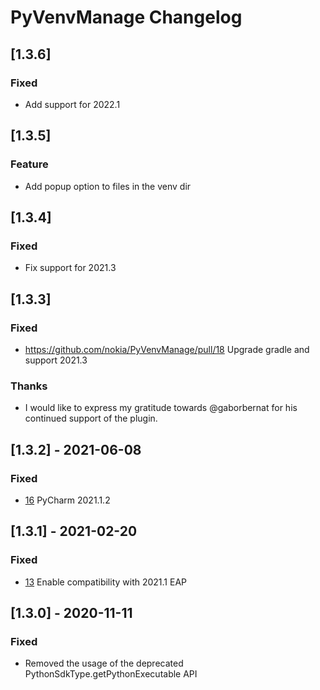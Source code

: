 <!-- Keep a Changelog guide -> https://keepachangelog.com -->

# PyVenvManage Changelog

## [1.3.6]
### Fixed
- Add support for 2022.1

## [1.3.5]
### Feature
- Add popup option to files in the venv dir

## [1.3.4]
### Fixed
- Fix support for 2021.3

## [1.3.3]
### Fixed
- https://github.com/nokia/PyVenvManage/pull/18 Upgrade gradle and support 2021.3
### Thanks
- I would like to express my gratitude towards @gaborbernat for his continued support of the plugin.

## [1.3.2] - 2021-06-08
### Fixed
- [16](https://github.com/nokia/PyVenvManage/issues/16) PyCharm 2021.1.2

## [1.3.1] - 2021-02-20
### Fixed
- [13](https://github.com/nokia/PyVenvManage/issues/13) Enable compatibility with 2021.1 EAP

## [1.3.0] - 2020-11-11
### Fixed
- Removed the usage of the deprecated PythonSdkType.getPythonExecutable API

<!--
## [version]
### Added
- added items

### Changed
- change items
-->

